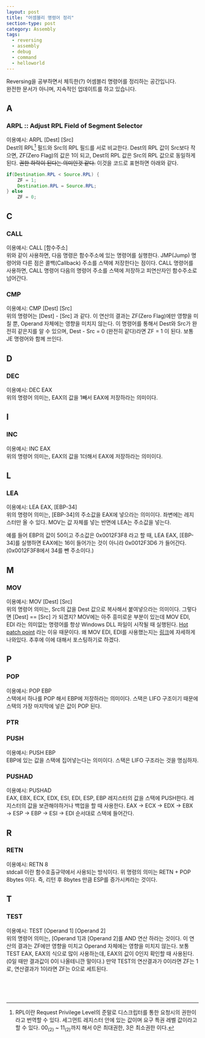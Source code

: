 ```yaml
---
layout: post
title: "어셈블리 명령어 정리"
section-type: post
category: Assembly
tags:
  - reversing
  - assembly
  - debug
  - command
  - helloworld
---
```


<font align="center"> Reversing을 공부하면서 체득한(?) 어셈블리 명령어를 정리하는 공간입니다. <br /> 완전한 문서가 아니며, 지속적인 업데이트를 하고 있습니다. </font>

## A

### ARPL :: Adjust RPL Field of Segment Selector

이용예시: ARPL \[Dest\] \[Src\] <br />
Dest의 RPL[^1] 필드와 Src의 RPL 필드를 서로 비교한다. Dest의 RPL 값이 Src보다 작으면, ZF(Zero Flag)의 값은 1이 되고, Dest의 RPL 값은 Src의 RPL 값으로 동일하게 된다. ~~권한 하락이 된다는 의미인것 같다.~~ 이것을 코드로 표현하면 아래와 같다.

```java
if(Destination.RPL < Source.RPL) {
	ZF = 1;
	Destination.RPL = Source.RPL;
} else
    ZF = 0;
```

## C

### CALL

이용예시: CALL \[함수주소\] <br />
위와 같이 사용하면, 다음 명령은 함수주소에 있는 명령어를 실행한다. JMP(Jump) 명령어와 다른 점은 콜백(Callback) 주소를 스택에 저장한다는 점이다. CALL 명령어를 사용하면, CALL 명령어 다음의 명령어 주소를 스택에 저장하고 피연산자인 함수주소로 넘어간다.

### CMP

이용예시: CMP \[Dest\] \[Src\] <br />
위의 명령어는 \[Dest\] - \[Src\] 과 같다. 이 연산의 결과는 ZF(Zero Flag)에만 영향을 미칠 뿐, Operand 자체에는 영향을 미치지 않는다. 이 명령어를 통해서 Dest와 Src가 완전히 같은지를 알 수 있으며, Dest - Src = 0 (완전히 같다)라면 ZF = 1 이 된다. 보통 JE 명령어와 함께 쓰인다.

## D

### DEC

이용예시: DEC EAX <br />
위의 명령어 의미는, EAX의 값을 1빼서 EAX에 저장하라는 의미이다.

## I

### INC

이용예시: INC EAX <br />
위의 명령어 의미는, EAX의 값을 1더해서 EAX에 저장하라는 의미이다.

## L

### LEA

이용예시: LEA EAX, \[EBP-34\] <br />
위의 명령어 의미는, \[EBP-34\]의 주소값을 EAX에 넣으라는 의미이다. 좌변에는 레지스터만 올 수 있다. MOV는 값 자체를 넣는 반면에 LEA는 주소값을 넣는다.

예를 들어 EBP의 값이 50이고 주소값은 0x0012F3F8 라고 할 때, LEA EAX, \[EBP-34\]를 실행하면 EAX에는 16이 들어가는 것이 아니라 0x0012F3D6 가 들어간다. (0x0012F3F8에서 34를 뺀 주소이다.)

## M

### MOV

이용예시: MOV \[Dest\] \[Src\] <br />
위의 명령어 의미는, Src의 값을 Dest 값으로 복사해서 붙여넣으라는 의미이다. 그렇다면 \[Dest\] == \[Src\] 가 되겠지? MOV에는 아주 흥미로운 부분이 있는데 MOV EDI, EDI 라는 의미없는 명령어를 항상 Windows DLL 파일이 시작될 때 실행된다. [Hot patch point][8420f58e] 라는 이유 때문이다. 왜 MOV EDI, EDI를 사용했는지는 [링크][f0b868f0]에 자세하게 나와있다. 추후에 이에 대해서 포스팅하기로 하겠다.

## P

### POP

이용예시: POP EBP <br />
스택에서 하나를 POP 해서 EBP에 저장하라는 의미이다. 스택은 LIFO 구조이기 때문에 스택의 가장 마지막에 넣은 값이 POP 된다.


### PTR

### PUSH

이용예시: PUSH EBP <br />
EBP에 있는 값을 스택에 집어넣는다는 의미이다. 스택은 LIFO 구조라는 것을 명심하자.

### PUSHAD

이용예시: PUSHAD <br />
EAX, EBX, ECX, EDX, ESI, EDI, ESP, EBP 레지스터의 값을 스택에 PUSH한다. 레지스터의 값을 보관해야하거나 백업을 할 때 사용한다. EAX → ECX → EDX → EBX → ESP → EBP → ESI → EDI 순서대로 스택에 들어간다.

## R

### RETN

이용예시: RETN 8 <br />
stdcall 이란 함수호출규약에서 사용되는 방식이다. 위 명령의 의미는 RETN + POP 8bytes 이다. 즉, 리턴 후 8bytes 만큼 ESP를 증가시켜라는 것이다.

## T

### TEST

이용예시: TEST \[Operand 1\] \[Operand 2\]<br />
위의 명령어 의미는, \[Operand 1\]과 \[Operand 2\]를 AND 연산 하라는 것이다. 이 연산의 결과는 ZF에만 영향을 미치고 Operand 자체에는 영향을 미치지 않는다. 보통 TEST EAX, EAX의 식으로 많이 사용하는데, EAX의 값이 0인지 확인할 때 사용된다. (0일 때만 결과값이 0이 나올테니깐 말이다.) 만약 TEST의 연산결과가 0이라면 ZF는 1로, 연산결과가 1이라면 ZF는 0으로 세트된다.




<br /><br /><br />

[^1]: RPL이란 Request Privilege Level의 준말로 디스크립터를 통한 요청시의 권한이라고 번역할 수 있다. 세그먼트 레지스터 안에 있는 값이며 요구 특권 레벨 값이라고 할 수 있다. $00_{(2)}$ ~ $11_{(2)}$까지 해서 0은 최대권한, 3은 최소권한 이다.

  [8420f58e]: http://blog.naver.com/iwillhackyou/110066358544

  [f0b868f0]: https://blogs.msdn.microsoft.com/oldnewthing/20110921-00/?p=9583 "MSDN"
